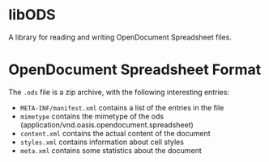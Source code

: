 # libODS

A library for reading and writing OpenDocument Spreadsheet files.

# OpenDocument Spreadsheet Format

The `.ods` file is a zip archive, with the following interesting entries:

* `META-INF/manifest.xml` contains a list of the entries in the file
* `mimetype` contains the mimetype of the ods
  (application/vnd.oasis.opendocument.spreadsheet)
* `content.xml` contains the actual content of the document
* `styles.xml` contains information about cell styles
* `meta.xml` contains some statistics about the document
